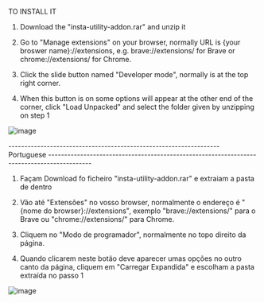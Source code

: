TO INSTALL IT

1. Download the "insta-utility-addon.rar" and unzip it

2. Go to "Manage extensions" on your browser, normally URL is {your broswer name}://extensions, e.g. brave://extensions/ for Brave or chrome://extensions/ for Chrome.

3. Click the slide button named "Developer mode", normally is at the top right corner.

4. When this button is on some options will appear at the other end of the corner, click "Load Unpacked" and select the folder given by unzipping on step 1

![image](https://user-images.githubusercontent.com/92852413/200167649-7acec84c-dfe5-4df9-b463-1623b90b2c6f.png)


------------------------------------------------------------------ Portuguese -------------------------------------------------------------------------------------------

1. Façam Download fo ficheiro "insta-utility-addon.rar" e extraiam a pasta de dentro

2. Vão até "Extensões" no vosso browser, normalmente o endereço é "{nome do browser}://extensions", exemplo "brave://extensions/" para o Brave ou "chrome://extensions/" para Chrome.

3. Cliquem no "Modo de programador", normalmente no topo direito da página.

4. Quando clicarem neste botão deve aparecer umas opções no outro canto da página, cliquem em "Carregar Expandida" e escolham a pasta extraída no passo 1

![image](https://user-images.githubusercontent.com/92852413/200167970-94d967b6-878b-4a82-a652-9cdecb801d61.png)

